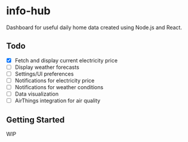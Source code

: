 # info-hub
Dashboard for useful daily home data created using Node.js and React.

## Todo

- [x] Fetch and display current electricity price
- [ ] Display weather forecasts
- [ ] Settings/UI preferences
- [ ] Notifications for electricity price
- [ ] Notifications for weather conditions
- [ ] Data visualization
- [ ] AirThings integration for air quality

## Getting Started
WIP
